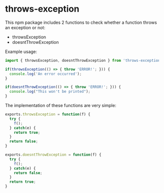 # throws-exception

This npm package includes 2 functions to check whether a function throws an exception or not:
* throwsException
* doesntThrowException

Example usage:
```js
import { throwsException, doesntThrowException } from 'throws-exception';

if(throwsException(() => { throw 'ERROR!'; })) {
  console.log('An error occurred');
}

if(doesntThrowException(() => { throw 'ERROR!'; })) {
  console.log("This won't be printed");
}
```

The implementation of these functions are very simple:

```js
exports.throwsException = function(f) {
  try {
    f();
  } catch(e) {
    return true;
  }
  return false;
}

exports.doesntThrowException = function(f) {
  try {
    f();
  } catch(e) {
    return false;
  }
  return true;
}
```